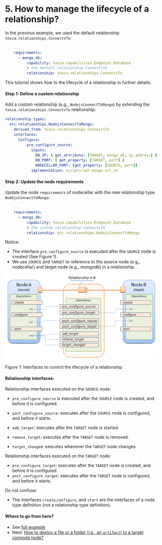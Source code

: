 # 5. How to manage the lifecycle of a relationship?

In the previous example, we used the default relationship `tosca.relationships.ConnectsTo`:

```yaml
    ...
    requirements:
      - mongo_db:
          capability: tosca.capabilities.Endpoint.Database
          # the default relationship ConnectsTo
          relationship: tosca.relationships.ConnectsTo
```

This tutorial shows how to the lifecycle of a relationship in further details.

#### Step 1: Define a custom relationship

Add a custom relationship (e.g., `NodejsConnectToMongo`) by extending the `tosca.relationships.ConnectsTo` relationship:

```yaml
relationship_types:
  otc.relationships.NodejsConnectToMongo:
    derived_from: tosca.relationships.ConnectsTo
    interfaces:
      Configure:
          pre_configure_source:
            inputs:
              DB_IP: { get_attribute: [TARGET, mongo_db, ip_address] }
              DB_PORT: { get_property: [TARGET, port] }
              NODECELLAR_PORT: {get_property: [SOURCE, port]}
            implementation: scripts/set-mongo-url.sh
```

#### Step 2: Update the node requirements

Update the node `requirements` of nodecellar with the new relationship type `NodejsConnectToMongo`:

```yaml
    ...
    requirements:
      - mongo_db:
          capability: tosca.capabilities.Endpoint.Database
          # the custom relationship ConnectsTo
          relationship: otc.relationships.NodejsConnectToMongo
```

Notice:
* The interface `pre_configure_source` is executed after the `SOURCE` node is created (See Figure 1).
* We use `SOURCE` and `TARGET` to reference to the source node (e.g., nodecellar) and target node (e.g., mongodb) in a
relationship.

![](../images/relationship_lifecycle.png "Relationship lifecycle")

Figure 1: Interfaces to control the lifecycle of a relationship

#### Relationship interfaces:

Relationship interfaces executed on the `SOURCE` node:
* `pre_configure_source` is executed after the `SOURCE` node is created, and before it is configured.
* `post_configure_source`: executes after the `SOURCE` node is configured, and before it starts.


* `add_target`: executes after the `TARGET` node is started.
* `remove_target`: executes after the `TARGET` node is removed.
* `target_changed`: executes whenever the `TARGET` node changes.

Relationship interfaces executed on the `TARGET` node:
* `pre_configure_target`: executes after the `TARGET` node is created, and before it is configured.
* `post_configure_target`: executes after the `TARGET` node is configured, and before it starts.

Do not confuse:
* The interfaces `create`,`configure`, and `start` are the interfaces of a node type definition (not a relationship type
definition).

#### Where to go from here?

* See [full example](../examples/nodecellar_tutorial4/types.yml "Custom relationship example")
* Next: [How to deploy a file or a folder (i.e., an `artifact`) to a target compute node?](Basic_Artifact.md "Artifact")